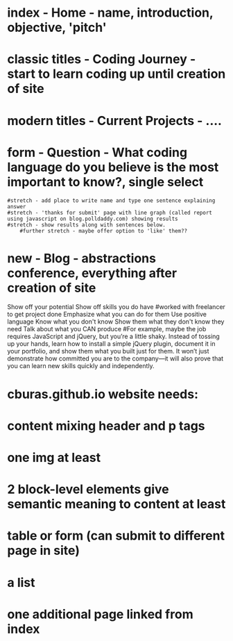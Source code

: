 # index - Home - name, introduction, objective, 'pitch'
# classic titles - Coding Journey - start to learn coding up until creation of site
# modern titles - Current Projects - ....
# form - Question - What coding language do you believe is the most important to know?, single select
	#stretch - add place to write name and type one sentence explaining answer
	#stretch - 'thanks for submit' page with line graph (called report using javascript on blog.polldaddy.com) showing results
	#stretch - show results along with sentences below.
		#further stretch - maybe offer option to 'like' them??
# new - Blog - abstractions conference, everything after creation of site
	
Show off your potential
Show off skills you do have
	#worked with freelancer to get project done
Emphasize what you can do for them
Use positive language
Know what you don't know
Show them what they don't know they need
Talk about what you CAN produce
	#For example, maybe the job requires JavaScript and jQuery, but you’re a little shaky. Instead of tossing up your hands, learn how to install a simple jQuery plugin, document it in your portfolio, and show them what you built just for them. It won’t just demonstrate how committed you are to the company—it will also prove that you can learn new skills quickly and independently.






# cburas.github.io website needs:

# content mixing header and p tags
# one img at least
# 2 block-level elements give semantic meaning to content at least
# table or form (can submit to different page in site)
# a list
# one additional page linked from index



